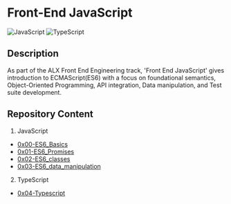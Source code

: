 # Front-End JavaScript
![JavaScript](https://img.shields.io/badge/javascript-%23323330.svg?style=for-the-badge&logo=javascript&logoColor=%23F7DF1E) ![TypeScript](https://img.shields.io/badge/typescript-%23007ACC.svg?style=for-the-badge&logo=typescript&logoColor=white)

## Description
As part of the ALX Front End Engineering track, 'Front End JavaScript' gives introduction to ECMAScript(ES6) with a focus on foundational semantics, Object-Oriented Programming, API integration, Data manipulation, and Test suite development.

## Repository Content
1. JavaScript
* [0x00-ES6_Basics](https://github.com/Speck249/alx-frontend-javascript/tree/master/0x00-ES6_basic)
* [0x01-ES6_Promises](https://github.com/Speck249/alx-frontend-javascript/tree/master/0x01-ES6_promise)
* [0x02-ES6_classes](https://github.com/Speck249/alx-frontend-javascript/tree/master/0x02-ES6_classes)
* [0x03-ES6_data_manipulation](https://github.com/Speck249/alx-frontend-javascript/tree/master/0x03-ES6_data_manipulation)

2. TypeScript
* [0x04-Typescript](https://github.com/Speck249/alx-frontend-javascript/tree/master/0x04-TypeScript)
